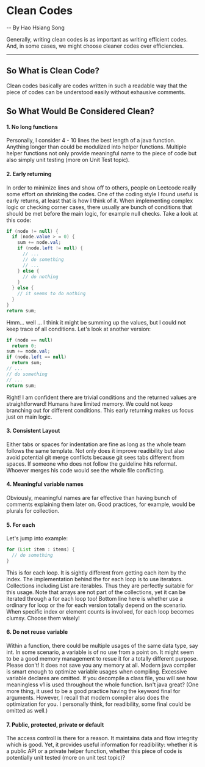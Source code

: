 # Clean Codes
-- By Hao Hsiang Song

Generally, writing clean codes is as important as writing efficient codes. And, in some cases, we might choose cleaner codes over efficiencies. 

---

## So What is Clean Code?
Clean codes basically are codes written in such a readable way that the piece of codes can be understood easily without exhausive comments.

## So What Would Be Considered Clean?

#### 1. No long functions
Personally, I consider 4 - 10 lines the best length of a java function. Anything longer than could be modulized into helper functions. Multiple helper functions not only provide meaningful name to the piece of code but also simply unit testing (more on Unit Test topic). 

#### 2. Early returning
In order to minimize lines and show off to others, people on Leetcode really some effort on shrinking the codes. One of the coding style I found useful is early returns, at least that is how I think of it. When implementing complex logic or checking corner cases, there usually are bunch of conditions that should be met before the main logic, for example null checks.
Take a look at this code:
```java
if (node != null) {
  if (node.value > = 0) {
    sum += node.val;
    if (node.left != null) {
      // ...
      // do something
      // ...
    } else {
      // do nothing
    }
  } else {
    // it seems to do nothing
  }
}
return sum;
```
Hmm... well ... I think it might be summing up the values, but I could not keep trace of all conditions.
Let's look at another version:
```java
if (node == null)
  return 0;
sum += node.val;
if (node.left == null)
  return sum;
// ...
// do something
// ...
return sum;
```
Right! I am confident there are trivial conditions and the returned values are straightforward! Humans have limited memory. We could not keep branching out for different conditions. This early returning makes us focus just on main logic.


#### 3. Consistent Layout
Either tabs or spaces for indentation are fine as long as the whole team follows the same template. Not only does it improve readibility but also avoid potential git merge conflicts because git sees tabs different from spaces. If someone who does not follow the guideline hits reformat. Whoever merges his code would see the whole file conflicting.


#### 4. Meaningful variable names
Obviously, meaningful names are far effective than having bunch of comments explaining them later on. Good practices, for example, would be plurals for collection. 

#### 5. For each
Let's jump into example:
```java
for (List item : items) {
  // do something
}

```
This is for each loop. It is sightly different from getting each item by the index. The implementation behind the for each loop is to use iterators. Collections including List are iterables. Thus they are perfectly suitable for this usage. Note that arrays are not part of the collections, yet it can be iterated through a for each loop too! 
Bottom line here is whether use a ordinary for loop or the for each version totally depend on the scenario. When specific index or element counts is involved, for each loop becomes clumsy. Choose them wisely!


#### 6. Do not reuse variable
Within a function, there could be multiple usages of the same data type, say int. In some scenario, a variable is of no use from a point on. It might seem to be a good memory management to resue it for a totally different purpose. Please don't! It does not save you any memory at all. Modern java compiler is smart enough to optimize variable usages when compiling. Excessive variable declares are omitted. If you decompile a class file, you will see how meaningless v1 is used throughout the whole function. Isn't java great?
(One more thing, it used to be a good practice having the keyword final for arguments. However, I recall that modern compiler also does the optimization for you. I personally think, for readibility, some final could be omitted as well.)


#### 7. Public, protected, private or default
The access controll is there for a reason. It maintains data and flow integrity which is good. Yet, it provides useful information for readibility: whether it is a public API or a private helper function, whether this piece of code is potentially unit tested (more on unit test topic)?







